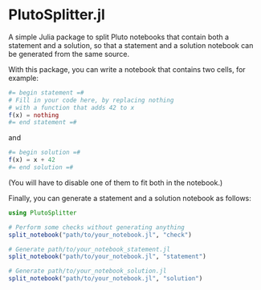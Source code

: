 # PlutoSplitter.jl
A simple Julia package to split Pluto notebooks that contain both a statement and a solution,
so that a statement and a solution notebook can be generated from the same source.

With this package, you can write a notebook that contains two cells, for example:
```jl
#= begin statement =#
# Fill in your code here, by replacing nothing
# with a function that adds 42 to x
f(x) = nothing
#= end statement =#
```
and
```jl
#= begin solution =#
f(x) = x + 42
#= end solution =#
```
(You will have to disable one of them to fit both in the notebook.)

Finally, you can generate a statement and a solution notebook as follows:
```jl
using PlutoSplitter

# Perform some checks without generating anything
split_notebook("path/to/your_notebook.jl", "check")

# Generate path/to/your_notebook_statement.jl
split_notebook("path/to/your_notebook.jl", "statement")

# Generate path/to/your_notebook_solution.jl
split_notebook("path/to/your_notebook.jl", "solution")
```
